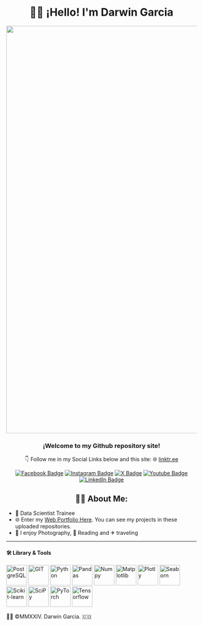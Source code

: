 # <h1 align="center">🙋‍♂️ ¡Hello! I'm Darwin Garcia </h1>
<!-- First Section Pane -->
<div id="header" align="center">

  <img width="1920" height="1080" alt="Web Portfolio" src="https://github.com/user-attachments/assets/2c6df7fd-dbd3-42e9-8cc4-545e92476637" />
  <!-- <img src="https://raw.githubusercontent.com/darwin-garcia/Arch-Linux-Hyprland/refs/heads/main/Data%20Science%20Package%20in%20Arch%20Linux/20250715_103516.jpg" width+"500"> -->
  <!--<img src="https://cdn-icons-png.flaticon.com/512/5408/5408783.png" width="150"  -->
  <h3 align="center">¡Welcome to my Github repository site!</h3>
  <p align="center">👇 Follow me in my Social Links below and this site: 🌐 <a href="https://linktr.ee/idarwingarcia"> linktr.ee</a></p>
  <!-- Social Media Badge Section -->
  <div id="badges">
  <a href="https://www.facebook.com/imdarwingarcia"><img src="https://img.shields.io/badge/Facebook-1877F2?style=for-the-badge&logo=facebook&logoColor=white" alt="Facebook Badge"/></a>
  <a href="https://www.instagram.com/itsdarwingarcia"><img src="https://img.shields.io/badge/Instagram-E4405F?style=for-the-badge&logo=instagram&logoColor=white" alt="Instagram Badge"/></a>
  <a href="https://x.com/_DarwinGarcia_"><img src="https://img.shields.io/badge/X-000000?style=for-the-badge&logo=x&logoColor=white" alt="X Badge"/></a>
  <a href="https://www.youtube.com/@Darwin-Garcia"><img src="https://img.shields.io/badge/YouTube-red?style=for-the-badge&logo=youtube&logoColor=white" alt="Youtube Badge"/></a>
  <a href="https://www.linkedin.com/in/darwingarc%C3%ADa/"><img src="https://img.shields.io/badge/LinkedIn-blue?style=for-the-badge&logo=linkedin&logoColor=white" alt="LinkedIn Badge"/></a>
</div>
</div>
<!-- About Me Section -->
<h2 align="center"> 👨‍💻 About Me: </h2>
<ul>
<li> 💼 Data Scientist Trainee</li>
<li> 🌐 Enter my <a href="https://dangmoz-web-porfolio.pages.dev">Web Portfolio Here</a>. You can see my projects in these uploaded repositories.</li>
<li> 📸 I enjoy Photography, 📖 Reading and ✈ traveling </li>
</ul>

- - -

<h4>🛠️ Library & Tools</h4>
<p>
  <img src="https://upload.wikimedia.org/wikipedia/commons/2/29/Postgresql_elephant.svg" width="54" height="54" alt="PostgreSQL"/>
  <img src="https://upload.wikimedia.org/wikipedia/commons/3/3f/Git_icon.svg" width="54" height="54" alt="GIT"/>
  <img src="https://upload.wikimedia.org/wikipedia/commons/c/c3/Python-logo-notext.svg" width="54" height="54" alt="Python"/> 
   <img src="https://cdn.worldvectorlogo.com/logos/pandas.svg" width="54" height="54" alt="Pandas"/>
   <img src="https://logosandtypes.com/wp-content/uploads/2024/02/numpy.svg" width="54" height="54" alt="Numpy"/>
  <img src="https://upload.wikimedia.org/wikipedia/commons/0/01/Created_with_Matplotlib-logo.svg" width="54" height="54" alt="Matplotlib"/>
  <img src="https://images.icon-icons.com/2699/PNG/512/plot_ly_logo_icon_168902.png" width="54" height="54" alt="Plotly"/>
  <img src="https://cdn.worldvectorlogo.com/logos/seaborn-1.svg" width="54" height="54" alt="Seaborn"/>
  <img src="https://cdn.prod.website-files.com/65264f6bf54e751c3a776db1/66d86935aaeb8c0b9fa1bde7_scikit-learn.png" width="54" height="54" alt="Scikit-learn"/>
   <img src="https://upload.wikimedia.org/wikipedia/commons/thumb/b/b2/SCIPY_2.svg/1200px-SCIPY_2.svg.png" width="54" height="54" alt="SciPy"/>
   <img src="https://upload.wikimedia.org/wikipedia/commons/1/10/PyTorch_logo_icon.svg" width="54" height="54" alt="PyTorch"/>
   <img src="https://upload.wikimedia.org/wikipedia/commons/2/2d/Tensorflow_logo.svg" width="54" height="54" alt="Tensorflow"/>   
</p>

👨‍💻 ©MMXXIV. Darwin Garcia. 🇨🇴
